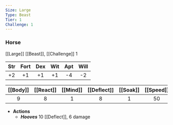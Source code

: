 ```yaml
---
Size: Large
Type: Beast
Tier: 1
Challenge: 1
---
```


### Horse
[[Large]] [[Beast]], [[Challenge]] 1

| Str | Fort | Dex | Wit | Apt | Will |
|:--:|:--:|:--:|:--:|:--:|:--:|
|+2|+1|+1|+1|-4|-2|

| [[Body]] | [[React]] | [[Mind]] | [[Deflect]] | [[Soak]] |[[Speed]] | [[HP]] |
|:--:|:--:|:--:|:--:|:--:|:--:|:--:|
|9|8|1|8|1|50|6|

- **Actions**
	- ***Hooves*** 10 [[Deflect]], 6 damage
